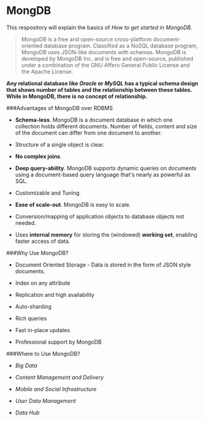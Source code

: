 # MongDB

This respository will explain the basics of _*How to get started in MongoDB*_.

>MongoDB is a free and open-source cross-platform document-oriented database program. Classified as a NoSQL database program, MongoDB uses JSON-like documents with schemas. MongoDB is developed by MongoDB Inc. and is free and open-source, published under a combination of the GNU Affero General Public License and the Apache License.

**Any relational database like _Oracle_ or _MySQL_ has a typical schema design that shows number of tables and the relationship between these tables. While in MongoDB, there is no concept of relationship.**

###Advantages of MongoDB over RDBMS

- **Schema-less**. MongoDB is a document database in which one collection holds different documents. Number of fields, content and size of the document can differ from one document to another.

- Structure of a single object is clear.

- **No complex joins**.

- **Deep query-ability**. MongoDB supports dynamic queries on documents using a document-based query language that's nearly as powerful as SQL.

- Customizable and Tuning.

- **Ease of scale-out**.  MongoDB is easy to scale.

- Conversion/mapping of application objects to database objects not needed.

- Uses **internal memory** for storing the (windowed) **working set**, enabling faster access of data.

###Why Use MongoDB?

- Document Oriented Storage - Data is stored in the form of JSON style documents.

- Index on any attribute

- Replication and high availability

- Auto-sharding

- Rich queries

- Fast in-place updates

- Professional support by MongoDB

###Where to Use MongoDB?

- *Big Data*

- *Content Management and Delivery*

- *Mobile and Social Infrastructure*

- *User Data Management*

- *Data Hub*
